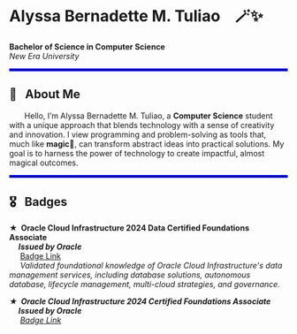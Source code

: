 <h1> Alyssa Bernadette M. Tuliao &nbsp;&nbsp;  🪄✨ </h1
<p><strong>Bachelor of Science in Computer Science</strong><br>
<em>New Era University</em></p>
<hr style="border: 2px solid blue;">
<h2><b>🌟 &nbsp;&nbsp;About Me</b></h2>

<p>&nbsp;&nbsp&nbsp;&nbsp&nbsp;&nbsp; Hello, I’m Alyssa Bernadette M. Tuliao, a <b>Computer Science</b> student with a unique approach that blends technology with a sense of creativity and innovation. I view programming and problem-solving as tools that, much like <b>magic💫</b>, can transform abstract ideas into practical solutions. My goal is to harness the power of technology to create impactful, almost magical outcomes.</p>

<hr style="border: 2px solid blue;">
<h2><b>🎖 &nbsp;&nbsp;Badges</b></h2>
<p>
  <b>★ &nbsp;Oracle Cloud Infrastructure 2024 Data Certified Foundations Associate</b><br>
  <em><b> &nbsp;&nbsp;&nbsp;&nbsp;&nbsp;Issued by Oracle</b></em><br>
  &nbsp;&nbsp;&nbsp;&nbsp; 
  <a href="https://catalog-education.oracle.com/ords/certview/sharebadge?id=44E80FD4AF5B02ACAAE8F50A617FE5BA759C16AA502668E34658ACC9BF9599DE&fbclid=IwY2xjawHGkclleHRuA2FlbQIxMQABHduktuPPvO8UoivwWHOXjYYkFew_xK-pPRwaNfGBs7Zve_mgnIuKHkzJ3g_aem_GGNEE5zIX01U7z-Jyb6ZDQ">Badge Link</a>
  <br>
 <em> &nbsp;&nbsp;&nbsp;&nbsp; Validated foundational knowledge of Oracle Cloud Infrastructure's data management services, including database solutions, autonomous &nbsp;&nbsp;&nbsp;&nbsp; database, lifecycle management, multi-cloud strategies, and governance. 
</p>
<p>
  <b>★ &nbsp;Oracle Cloud Infrastructure 2024 Certified Foundations Associate</b><br>
  <em><b> &nbsp;&nbsp;&nbsp;&nbsp;&nbsp;Issued by Oracle</b></em><br>
  &nbsp;&nbsp;&nbsp;&nbsp; 
  <a href="https://catalog-education.oracle.com/ords/certview/sharebadge?id=44E80FD4AF5B02ACAAE8F50A617FE5BA741C2770037238DB0F3FBA3148E23EC3&fbclid=IwY2xjawHGdkVleHRuA2FlbQIxMQABHauNw3z59nDWwTeEIdQDgX1ipNqURzutmimkglPC6HK_F7ds9PKm0_yobw_aem_vn92gwM1hHIBReMHpRfQZg">Badge Link</a>
</p>

